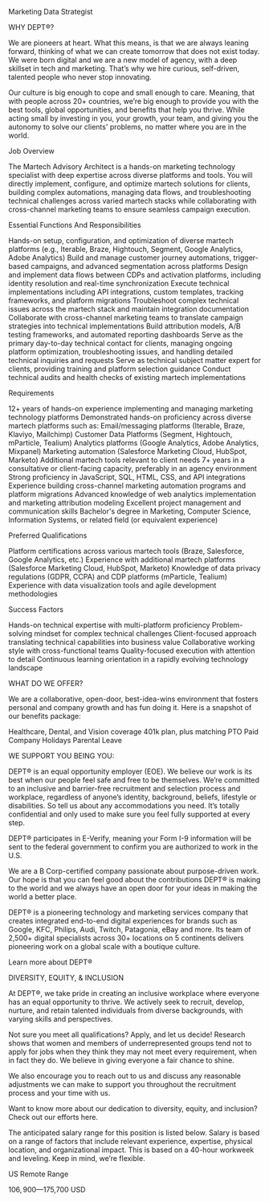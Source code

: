 Marketing Data Strategist 

WHY DEPT®?

We are pioneers at heart. What this means, is that we are always leaning forward, thinking of what we can create tomorrow that does not exist today. We were born digital and we are a new model of agency, with a deep skillset in tech and marketing. That’s why we hire curious, self-driven, talented people who never stop innovating.

Our culture is big enough to cope and small enough to care. Meaning, that with people across 20+ countries, we’re big enough to provide you with the best tools, global opportunities, and benefits that help you thrive. While acting small by investing in you, your growth, your team, and giving you the autonomy to solve our clients' problems, no matter where you are in the world.

Job Overview

The Martech Advisory Architect is a hands-on marketing technology specialist with deep expertise across diverse platforms and tools. You will directly implement, configure, and optimize martech solutions for clients, building complex automations, managing data flows, and troubleshooting technical challenges across varied martech stacks while collaborating with cross-channel marketing teams to ensure seamless campaign execution.

Essential Functions And Responsibilities

Hands-on setup, configuration, and optimization of diverse martech platforms (e.g., Iterable, Braze, Hightouch, Segment, Google Analytics, Adobe Analytics)
Build and manage customer journey automations, trigger-based campaigns, and advanced segmentation across platforms
Design and implement data flows between CDPs and activation platforms, including identity resolution and real-time synchronization
Execute technical implementations including API integrations, custom templates, tracking frameworks, and platform migrations
Troubleshoot complex technical issues across the martech stack and maintain integration documentation
Collaborate with cross-channel marketing teams to translate campaign strategies into technical implementations
Build attribution models, A/B testing frameworks, and automated reporting dashboards
Serve as the primary day-to-day technical contact for clients, managing ongoing platform optimization, troubleshooting issues, and handling detailed technical inquiries and requests
Serve as technical subject matter expert for clients, providing training and platform selection guidance
Conduct technical audits and health checks of existing martech implementations


Requirements

12+ years of hands-on experience implementing and managing marketing technology platforms
Demonstrated hands-on proficiency across diverse martech platforms such as:
Email/messaging platforms (Iterable, Braze, Klaviyo, Mailchimp)
Customer Data Platforms (Segment, Hightouch, mParticle, Tealium)
Analytics platforms (Google Analytics, Adobe Analytics, Mixpanel)
Marketing automation (Salesforce Marketing Cloud, HubSpot, Marketo)
Additional martech tools relevant to client needs
7+ years in a consultative or client-facing capacity, preferably in an agency environment
Strong proficiency in JavaScript, SQL, HTML, CSS, and API integrations
Experience building cross-channel marketing automation programs and platform migrations
Advanced knowledge of web analytics implementation and marketing attribution modeling
Excellent project management and communication skills
Bachelor's degree in Marketing, Computer Science, Information Systems, or related field (or equivalent experience)

Preferred Qualifications

Platform certifications across various martech tools (Braze, Salesforce, Google Analytics, etc.)
Experience with additional martech platforms (Salesforce Marketing Cloud, HubSpot, Marketo)
Knowledge of data privacy regulations (GDPR, CCPA) and CDP platforms (mParticle, Tealium)
Experience with data visualization tools and agile development methodologies


Success Factors

Hands-on technical expertise with multi-platform proficiency
Problem-solving mindset for complex technical challenges
Client-focused approach translating technical capabilities into business value
Collaborative working style with cross-functional teams
Quality-focused execution with attention to detail
Continuous learning orientation in a rapidly evolving technology landscape


WHAT DO WE OFFER?

We are a collaborative, open-door, best-idea-wins environment that fosters personal and company growth and has fun doing it. Here is a snapshot of our benefits package:

Healthcare, Dental, and Vision coverage
401k plan, plus matching
PTO
Paid Company Holidays
Parental Leave


WE SUPPORT YOU BEING YOU: 

DEPT® is an equal opportunity employer (EOE). We believe our work is its best when our people feel safe and free to be themselves. We’re committed to an inclusive and barrier-free recruitment and selection process and workplace, regardless of anyone’s identity, background, beliefs, lifestyle or disabilities. So tell us about any accommodations you need. It’s totally confidential and only used to make sure you feel fully supported at every step.

DEPT® participates in E-Verify, meaning your Form I-9 information will be sent to the federal government to confirm you are authorized to work in the U.S.

We are a B Corp-certified company passionate about purpose-driven work. Our hope is that you can feel good about the contributions DEPT® is making to the world and we always have an open door for your ideas in making the world a better place.

DEPT® is a pioneering technology and marketing services company that creates integrated end-to-end digital experiences for brands such as Google, KFC, Philips, Audi, Twitch, Patagonia, eBay and more. Its team of 2,500+ digital specialists across 30+ locations on 5 continents delivers pioneering work on a global scale with a boutique culture.

Learn more about DEPT®

DIVERSITY, EQUITY, & INCLUSION

At DEPT®, we take pride in creating an inclusive workplace where everyone has an equal opportunity to thrive. We actively seek to recruit, develop, nurture, and retain talented individuals from diverse backgrounds, with varying skills and perspectives.

Not sure you meet all qualifications? Apply, and let us decide! Research shows that women and members of underrepresented groups tend not to apply for jobs when they think they may not meet every requirement, when in fact they do. We believe in giving everyone a fair chance to shine.

We also encourage you to reach out to us and discuss any reasonable adjustments we can make to support you throughout the recruitment process and your time with us.

Want to know more about our dedication to diversity, equity, and inclusion? Check out our efforts here.

The anticipated salary range for this position is listed below. Salary is based on a range of factors that include relevant experience, expertise, physical location, and organizational impact. This is based on a 40-hour workweek and leveling. Keep in mind, we’re flexible.

US Remote Range

$106,900—$175,700 USD
